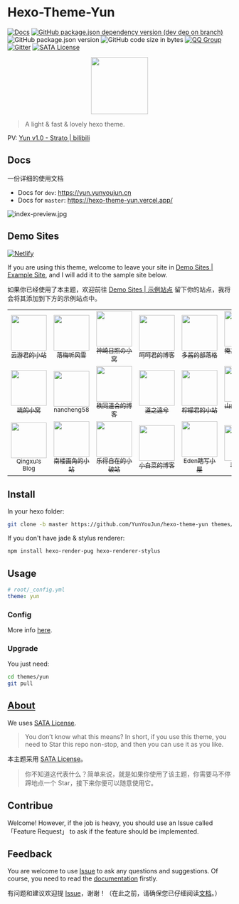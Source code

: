 # Hexo-Theme-Yun

[![Docs](https://github.com/YunYouJun/hexo-theme-yun/workflows/docs/badge.svg)](https://yun.yunyoujun.cn)
[![GitHub package.json dependency version (dev dep on branch)](https://img.shields.io/github/package-json/dependency-version/YunYouJun/yunyoujun.github.io/hexo/hexo?logo=hexo)](https://hexo.io)
![GitHub package.json version](https://img.shields.io/github/package-json/v/YunYouJun/hexo-theme-yun)
![GitHub code size in bytes](https://img.shields.io/github/languages/code-size/YunYouJun/hexo-theme-yun?logo=vs-code)
[![QQ Group](https://img.shields.io/badge/QQ%20Group-389401003-12B7F5?logo=tencent-qq)](https://shang.qq.com/wpa/qunwpa?idkey=3bd19a05aaccb2b60c396295c8617b3a9e667821a495e8cd7e1698ff95ab61c6)
[![Gitter](https://badges.gitter.im/YunYouJun/hexo-theme-yun.svg)](https://gitter.im/YunYouJun/hexo-theme-yun?utm_source=badge&utm_medium=badge&utm_campaign=pr-badge)
[![SATA License](https://img.shields.io/badge/license-SATA-green.svg)](https://github.com/zTrix/sata-license)

<p align="center">
  <img width="128" src="docs/.vuepress/public/logo.gif">
</p>

> A light & fast & lovely hexo theme.

PV: [Yun v1.0 - Strato | bilibili](https://www.bilibili.com/video/BV17t4y1S7tz)

## Docs

一份详细的使用文档

- Docs for `dev`: <https://yun.yunyoujun.cn>
- Docs for `master`: <https://hexo-theme-yun.vercel.app/>

![index-preview.jpg](https://i.loli.net/2020/03/23/bTmpQe6tgf35nj2.jpg)

## Demo Sites

[![Netlify](https://img.shields.io/netlify/4acb3c9b-fbcd-488e-be70-18942eb2669f?logo=netlify)](https://yunyoujun.netlify.app)

If you are using this theme, welcome to leave your site in [Demo Sites | Example Site](https://github.com/YunYouJun/hexo-theme-yun/issues/3), and I will add it to the sample site below.

如果你已经使用了本主题，欢迎前往 [Demo Sites | 示例站点](https://github.com/YunYouJun/hexo-theme-yun/issues/3) 留下你的站点，我将会将其添加到下方的示例站点中。

<table align="center">
  <tr align="center">
    <td>
      <a href="https://www.yunyoujun.cn" target="_blank">
        <img width="80px" src="https://www.yunyoujun.cn/images/avatar.jpg"/>
        <br />
        <sub title="希望能成为一个有趣的人">云游君的小站</sub>  
      </a>
    </td>
    <td>
      <a href="https://yuexiaoya.info" target="_blank">
        <img width="80px" src="https://yuexiaoya.info/photo.jpg" alt/>
        <br />
        <sub title="当然是用来记录历程啊，不好看怎么行！">落梅听风雪</sub>
      </a>
    </td>
    <td>
      <a href="https://blog.sernikki.cn/" target="_blank">
        <img width="80px" src="https://i.loli.net/2020/03/13/xzKUC1NEj5OicfA.jpg"/>
        <br />
        <sub title="有瑕人无玉">神崎日照の小窝</sub>
      </a>
    </td>
    <td>
      <a href="https://blog.hehejun.cn" target="_blank">
        <img width="80px" src="https://blog.hehejun.cn/img.jpg"/>
        <br />
        <sub title="世界に忘れられた~">呵呵君的博客</sub>
      </a>
    </td>
    <td>
      <a href="https://ddindex.github.io/" target="_blank">
        <img width="80px" src="https://ddindex.github.io/images/avatar.jpg"/>
        <br />
        <sub title="双手抓楼上的大胸">多酱的部落格</sub>
      </a>
    </td>
    <td>
      <a href="https://spreadwings-sky.github.io/" target="_blank">
        <img width="80px" src="https://spreadwings-sky.github.io/Yun.png"/>
        <br />
        <sub title="浊以静之徐清，安以动之徐生">俺たちに翼はない</sub>
      </a>
    </td>
    <td>
      <a href="https://www.nbamax.com/" target="_blank">
        <img width="80px" src="https://www.nbamax.com/images/avatar.png"/>
        <br />
        <sub title="YouTube NBA精彩视频分享博客!">NBA·Max</sub>
      </a>
    </td>
    <td>
      <a href="https://sblog.addesp.com/" target="_blank">
        <img width="80px" src="https://www.addesp.com/avatar.jpg"/>
        <br />
        <sub title="记录回忆，分享笔记。">ADD-SP的博客</sub>
      </a>
    </td>
  </tr>
  <tr align="center">
    <td>
      <a href="https://hellsakura.github.io/" target="_blank">
        <img width="80px" src="https://hellsakura.github.io/images/avatar.jpg"/>
        <br />
        <sub title="我只是一条咸鱼">琉的小窝</sub>
      </a>
    </td>
    <td>
      <a href="https://nancheng58.github.io/" target="_blank">
        <img width="80px" src="https://nancheng58.github.io/images/nancheng58.jpg"/>
        <br />
        <sub title="我好菜啊啊啊啊啊">nancheng58</sub>
      </a>
    </td>
    <td>
      <a href="https://alexzou14.github.io/" target="_blank">
        <img width="80px" src="https://cdn.jsdelivr.net/gh/AlexZou14/CDN/img/touxiang.jpg"/>
        <br />
        <sub title="笔记记录，自我激励">秩同道合的博客</sub>
      </a>
    </td>
    <td>
      <a href="https://yenpou.github.io/" target="_blank">
        <img width="80px" src="https://yenpou.github.io/images/timg.jpg"/>
        <br />
        <sub title="今朝有酒今朝醉，明日愁来明日愁">道之遠兮</sub>
      </a>
    </td>
    <td>
      <a href="http://www.romastar.cn/" target="_blank">
        <img width="80px" src="https://personalblog-1301685299.cos.ap-nanjing.myqcloud.com/MyBlog-Images/Personal-Info/Avatar.jpg"/>
        <br />
        <sub title="记录我的生活经历以及学习历程~~">柠檬君的小站</sub>
      </a>
    </td>
    <td>
      <a href="http://www.kumybryce.work" target="_blank">
        <img width="80px" src="https://kumybryce.gitee.io/myblog/img/favicon.png"/>
        <br />
        <sub title="努力一点，再努力一点">山山的掉发历程</sub>
      </a>
    </td>
    <td>
      <a href="https://hexo.cool" target="_blank">
        <img width="80px" src="https://cdn.jsdelivr.net/gh/imoshanghua/file/img/avatar.jpg"/>
        <br />
        <sub title="待我熬尽一日苦，喂你一口甜！">陌上花的小栈</sub>
      </a>
    </td>
    <td>
      <a href="https://lymtics.top" target="_blank">
        <img width="80px" src="https://gitee.com/Renen/blogpic/raw/master/sources/BlogAvatar.jpg"/>
        <br />
        <sub title="Love You More Than I Can Say.">Lymtics</sub>
      </a>
    </td>
  </tr>
  <tr align="center">
    <td>
      <a href="https://qingxu.ga" target="_blank">
        <img width="80px" src="https://cdn.jsdelivr.net/gh/huanruomengyun/PicGoBed/blog/ass/avatar.png"/>
        <br />
        <sub title="人生如逆旅，我亦是行人">Qingxu's Blog</sub>
      </a>
    </td>
    <td>
      <a href="https://myperfect.work" target="_blank">
        <img width="80px" src="https://myperfect.work/image/20161015094748_YFfPV.jpeg"/>
        <br />
        <sub title="记录学习历程，每天进步一点点！">南楼画角的小站</sub>
      </a>
    </td>
    <td>
      <a href="https://copur.xyz/" target="_blank">
        <img width="80px" src="https://q1.qlogo.cn/g?b=qq&nk=1935576264&s=100"/>
        <br />
        <sub title="记录学习历程，每天进步一点点！">乐得自在的小破站</sub>
      </a>
    </td>
    <td>
      <a href="https://blog.zjgsujz.cn" target="_blank">
        <img width="80px" src="https://cdn.jsdelivr.net/gh/Pakchoi1/image-host/blog/avatar.jpg"/>
        <br />
        <sub title="it萌新的进阶之路">小白菜的博客</sub>
      </a>
    </td>
    <td>
      <a href="https://edenjohnson.me" target="_blank">
        <img width="80px" src="https://cdn.jsdelivr.net/gh/MEMZSONBILI/PicGoBed@master/images/20200625174516.jpg"/>
        <br />
        <sub title="去探索，去发现">Eden瞎写小屋</sub>
      </a>
    </td>
    <td>
      <a href="https://justwb.me" target="_blank">
        <img width="80px" src="https://justwb.me/avatar.jpeg"/>
        <br />
        <sub title="D.C.Forever">琴社迷思</sub>
      </a>
    </td>
    <td>
      <a href="https://chitang233.github.io/" target="_blank">
        <img width="80px" src="https://s1.ax1x.com/2020/06/27/N63K8e.jpg"/>
        <br />
        <sub title="只是一个普通的初中生罢了">池某的小博客</sub>
      </a>
    </td>
    <td>
      <a href="https://xmuli.tech" target="_blank">
        <img width="80px" src="https://cdn.jsdelivr.net/gh/xmuli/xmuliPic@pic/2020/xmuli_yj_256px.png"/>
        <br />
        <sub title="与子偕臧">偕臧的小站</sub>
      </a>
    </td>
  </tr>
</table>

## Install

In your hexo folder:

```sh
git clone -b master https://github.com/YunYouJun/hexo-theme-yun themes/yun
```

If you don't have jade & stylus renderer:

```sh
npm install hexo-render-pug hexo-renderer-stylus
```

## Usage

```yaml
# root/_config.yml
theme: yun
```

### Config

More info [here](https://yun.yunyoujun.cn/guide/config.html).

### Upgrade

You just need:

```sh
cd themes/yun
git pull
```

## [About](https://yun.yunyoujun.cn/guide/about.html)

We uses [SATA License](https://github.com/zTrix/sata-license).

> You don’t know what this means? In short, if you use this theme, you need to Star this repo non-stop, and then you can use it as you like.

本主题采用 [SATA License](https://github.com/zTrix/sata-license)。

> 你不知道这代表什么？简单来说，就是如果你使用了该主题，你需要马不停蹄地点一个 Star，接下来你便可以随意使用它。

## Contribue

Welcome! However, if the job is heavy, you should use an Issue called 「Feature Request」 to ask if the feature should be implemented.

## Feedback

You are welcome to use [Issue](https://github.com/YunYouJun/hexo-theme-yun/issues) to ask any questions and suggestions.
Of course, you need to read the [documentation](https://yun.yunyoujun.cn/en/) firstly.

有问题和建议欢迎提 [Issue](https://github.com/YunYouJun/hexo-theme-yun/issues)，谢谢！（在此之前，请确保您已仔细阅读[文档](https://yun.yunyoujun.cn)。）

